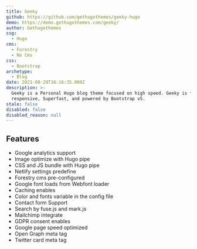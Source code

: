 ```yaml
---
title: Geeky
github: https://github.com/gethugothemes/geeky-hugo
demo: https://demo.gethugothemes.com/geeky/
author: Gethugothemes
ssg:
  - Hugo
cms:
  - Forestry
  - No Cms
css:
  - Bootstrap
archetype:
  - Blog
date: 2021-08-29T16:16:35.000Z
description: >-
  Geeky is a Personal Hugo blog theme focused on high speed. Geeky is fully
  responsive, Superfast, and powered by Bootstrap v5.
stale: false
disabled: false
disabled_reason: null
---
```


## Features

* Google analytics support
* Image optimize with Hugo pipe
* CSS and JS bundle with Hugo pipe
* Netlify settings predefine
* Forestry cms pre-configured
* Google font loads from Webfont loader
* Caching enables
* Color and fonts variable in the config file
* Contact form Support
* Search by fuse.js and mark.js
* Mailchimp integrate
* GDPR consent enables
* Google page speed optimized
* Open Graph meta tag
* Twitter card meta tag